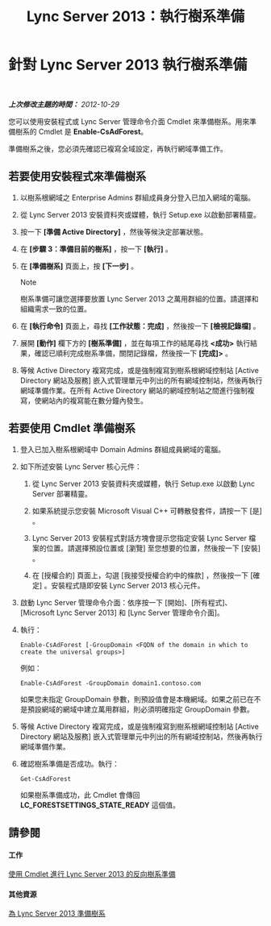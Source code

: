 ﻿---
title: Lync Server 2013：執行樹系準備
TOCTitle: 執行樹系準備
ms:assetid: 9d62f7be-bcfe-421d-8d8a-225567102a35
ms:mtpsurl: https://technet.microsoft.com/zh-tw/library/Gg412732(v=OCS.15)
ms:contentKeyID: 49291812
ms.date: 08/24/2015
mtps_version: v=OCS.15
ms.translationtype: HT
---

# 針對 Lync Server 2013 執行樹系準備

 

_**上次修改主題的時間：** 2012-10-29_

您可以使用安裝程式或 Lync Server 管理命令介面 Cmdlet 來準備樹系。用來準備樹系的 Cmdlet 是 **Enable-CsAdForest**。

準備樹系之後，您必須先確認已複寫全域設定，再執行網域準備工作。

## 若要使用安裝程式來準備樹系

1.  以樹系根網域之 Enterprise Admins 群組成員身分登入已加入網域的電腦。

2.  從 Lync Server 2013 安裝資料夾或媒體，執行 Setup.exe 以啟動部署精靈。

3.  按一下 **\[準備 Active Directory\]** ，然後等候決定部署狀態。

4.  在 **\[步驟 3：準備目前的樹系\]** ，按一下 **\[執行\]** 。

5.  在 **\[準備樹系\]** 頁面上，按 **\[下一步\]** 。
    
    > [!NOTE]  
    > 樹系準備可讓您選擇要放置 Lync Server 2013 之萬用群組的位置。請選擇和組織需求一致的位置。
    


6.  在 **\[執行命令\]** 頁面上，尋找 **\[工作狀態：完成\]** ，然後按一下 **\[檢視記錄檔\]** 。

7.  展開 **\[動作\]** 欄下方的 **\[樹系準備\]** ，並在每項工作的結尾尋找 **\<成功\>** 執行結果，確認已順利完成樹系準備，關閉記錄檔，然後按一下 **\[完成\]\>** 。

8.  等候 Active Directory 複寫完成，或是強制複寫到樹系根網域控制站 \[Active Directory 網站及服務\] 嵌入式管理單元中列出的所有網域控制站，然後再執行網域準備作業。在所有 Active Directory 網站的網域控制站之間進行強制複寫，使網站內的複寫能在數分鐘內發生。

## 若要使用 Cmdlet 準備樹系

1.  登入已加入樹系根網域中 Domain Admins 群組成員網域的電腦。

2.  如下所述安裝 Lync Server 核心元件：
    
    1.  從 Lync Server 2013 安裝資料夾或媒體，執行 Setup.exe 以啟動 Lync Server 部署精靈。
    
    2.  如果系統提示您安裝 Microsoft Visual C++ 可轉散發套件，請按一下 \[是\] 。
    
    3.  Lync Server 2013 安裝程式對話方塊會提示您指定安裝 Lync Server 檔案的位置。請選擇預設位置或 \[瀏覽\] 至您想要的位置，然後按一下 \[安裝\] 。
    
    4.  在 \[授權合約\] 頁面上，勾選 \[我接受授權合約中的條款\] ，然後按一下 \[確定\] 。安裝程式隨即安裝 Lync Server 2013 核心元件。

3.  啟動 Lync Server 管理命令介面：依序按一下 \[開始\]、\[所有程式\]、\[Microsoft Lync Server 2013\] 和 \[Lync Server 管理命令介面\]。

4.  執行：
    
        Enable-CsAdForest [-GroupDomain <FQDN of the domain in which to create the universal groups>]
    
    例如：
    
        Enable-CsAdForest -GroupDomain domain1.contoso.com 
    
    如果您未指定 GroupDomain 參數，則預設值會是本機網域。如果之前已在不是預設網域的網域中建立萬用群組，則必須明確指定 GroupDomain 參數。

5.  等候 Active Directory 複寫完成，或是強制複寫到樹系根網域控制站 \[Active Directory 網站及服務\] 嵌入式管理單元中列出的所有網域控制站，然後再執行網域準備作業。

6.  確認樹系準備是否成功。執行：
    
        Get-CsAdForest 
    
    如果樹系準備成功，此 Cmdlet 會傳回 **LC\_FORESTSETTINGS\_STATE\_READY** 這個值。

## 請參閱

#### 工作

[使用 Cmdlet 進行 Lync Server 2013 的反向樹系準備](lync-server-2013-using-cmdlets-to-reverse-forest-preparation.md)  

#### 其他資源

[為 Lync Server 2013 準備樹系](lync-server-2013-preparing-the-forest.md)

